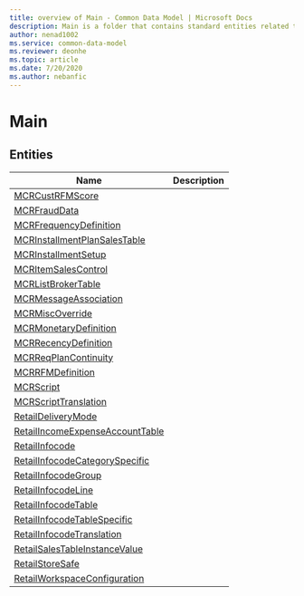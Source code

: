 ```yaml
---
title: overview of Main - Common Data Model | Microsoft Docs
description: Main is a folder that contains standard entities related to the Common Data Model.
author: nenad1002
ms.service: common-data-model
ms.reviewer: deonhe
ms.topic: article
ms.date: 7/20/2020
ms.author: nebanfic
---
```


# Main


## Entities

|Name|Description|
|---|---|
|[MCRCustRFMScore](MCRCustRFMScore.md)||
|[MCRFraudData](MCRFraudData.md)||
|[MCRFrequencyDefinition](MCRFrequencyDefinition.md)||
|[MCRInstallmentPlanSalesTable](MCRInstallmentPlanSalesTable.md)||
|[MCRInstallmentSetup](MCRInstallmentSetup.md)||
|[MCRItemSalesControl](MCRItemSalesControl.md)||
|[MCRListBrokerTable](MCRListBrokerTable.md)||
|[MCRMessageAssociation](MCRMessageAssociation.md)||
|[MCRMiscOverride](MCRMiscOverride.md)||
|[MCRMonetaryDefinition](MCRMonetaryDefinition.md)||
|[MCRRecencyDefinition](MCRRecencyDefinition.md)||
|[MCRReqPlanContinuity](MCRReqPlanContinuity.md)||
|[MCRRFMDefinition](MCRRFMDefinition.md)||
|[MCRScript](MCRScript.md)||
|[MCRScriptTranslation](MCRScriptTranslation.md)||
|[RetailDeliveryMode](RetailDeliveryMode.md)||
|[RetailIncomeExpenseAccountTable](RetailIncomeExpenseAccountTable.md)||
|[RetailInfocode](RetailInfocode.md)||
|[RetailInfocodeCategorySpecific](RetailInfocodeCategorySpecific.md)||
|[RetailInfocodeGroup](RetailInfocodeGroup.md)||
|[RetailInfocodeLine](RetailInfocodeLine.md)||
|[RetailInfocodeTable](RetailInfocodeTable.md)||
|[RetailInfocodeTableSpecific](RetailInfocodeTableSpecific.md)||
|[RetailInfocodeTranslation](RetailInfocodeTranslation.md)||
|[RetailSalesTableInstanceValue](RetailSalesTableInstanceValue.md)||
|[RetailStoreSafe](RetailStoreSafe.md)||
|[RetailWorkspaceConfiguration](RetailWorkspaceConfiguration.md)||
